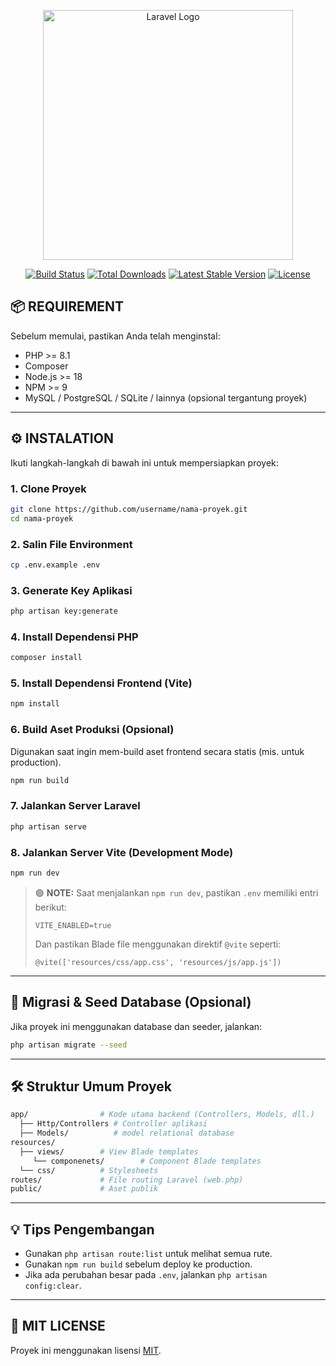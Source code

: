 <p align="center"><a href="https://laravel.com" target="_blank"><img src="https://raw.githubusercontent.com/laravel/art/master/logo-lockup/5%20SVG/2%20CMYK/1%20Full%20Color/laravel-logolockup-cmyk-red.svg" width="400" alt="Laravel Logo"></a></p>

<p align="center">
<a href="https://github.com/laravel/framework/actions"><img src="https://github.com/laravel/framework/workflows/tests/badge.svg" alt="Build Status"></a>
<a href="https://packagist.org/packages/laravel/framework"><img src="https://img.shields.io/packagist/dt/laravel/framework" alt="Total Downloads"></a>
<a href="https://packagist.org/packages/laravel/framework"><img src="https://img.shields.io/packagist/v/laravel/framework" alt="Latest Stable Version"></a>
<a href="https://packagist.org/packages/laravel/framework"><img src="https://img.shields.io/packagist/l/laravel/framework" alt="License"></a>
</p>

## 📦 REQUIREMENT

Sebelum memulai, pastikan Anda telah menginstal:

-   PHP >= 8.1
-   Composer
-   Node.js >= 18
-   NPM >= 9
-   MySQL / PostgreSQL / SQLite / lainnya (opsional tergantung proyek)

---

## ⚙️ INSTALATION

Ikuti langkah-langkah di bawah ini untuk mempersiapkan proyek:

### 1. Clone Proyek

```bash
git clone https://github.com/username/nama-proyek.git
cd nama-proyek
```

### 2. Salin File Environment

```bash
cp .env.example .env
```

### 3. Generate Key Aplikasi

```bash
php artisan key:generate
```

### 4. Install Dependensi PHP

```bash
composer install
```

### 5. Install Dependensi Frontend (Vite)

```bash
npm install
```

### 6. Build Aset Produksi (Opsional)

Digunakan saat ingin mem-build aset frontend secara statis (mis. untuk production).

```bash
npm run build
```

### 7. Jalankan Server Laravel

```bash
php artisan serve
```

### 8. Jalankan Server Vite (Development Mode)

```bash
npm run dev
```

> 🟢 **NOTE:** Saat menjalankan `npm run dev`, pastikan `.env` memiliki entri berikut:
>
> ```env
> VITE_ENABLED=true
> ```
>
> Dan pastikan Blade file menggunakan direktif `@vite` seperti:
>
> ```blade
> @vite(['resources/css/app.css', 'resources/js/app.js'])
> ```

---

## 🧪 Migrasi & Seed Database (Opsional)

Jika proyek ini menggunakan database dan seeder, jalankan:

```bash
php artisan migrate --seed
```

---

## 🛠️ Struktur Umum Proyek

```bash
app/                # Kode utama backend (Controllers, Models, dll.)
  ├── Http/Controllers # Controller aplikasi
  ├── Models/          # model relational database
resources/
  ├── views/        # View Blade templates
     └── componenets/        # Component Blade templates
  └── css/          # Stylesheets
routes/             # File routing Laravel (web.php)
public/             # Aset publik
```

---

## 💡 Tips Pengembangan

-   Gunakan `php artisan route:list` untuk melihat semua rute.
-   Gunakan `npm run build` sebelum deploy ke production.
-   Jika ada perubahan besar pada `.env`, jalankan `php artisan config:clear`.

---

## 📄 MIT LICENSE

Proyek ini menggunakan lisensi [MIT](LICENSE).
